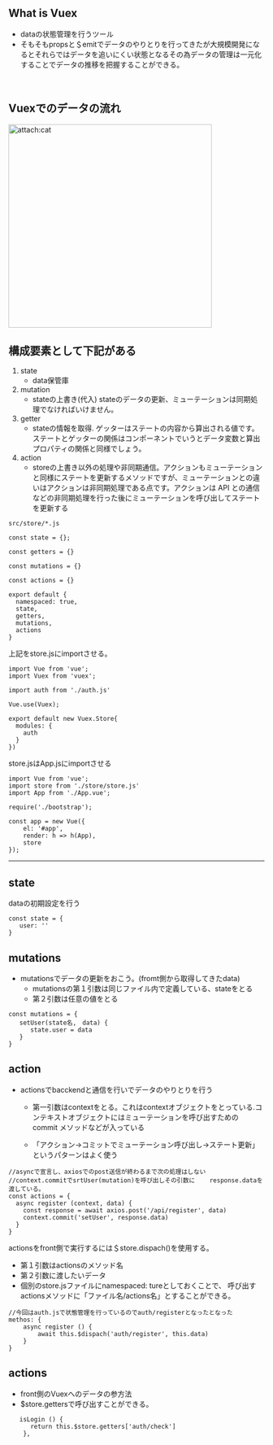 ## What is Vuex
- dataの状態管理を行うツール
- そもそもpropsと＄emitでデータのやりとりを行ってきたが大規模開発になるとそれらではデータを追いにくい状態となるその為データの管理は一元化することでデータの推移を把握することができる。
<br>

## Vuexでのデータの流れ
<img src="https://cdn-ak.f.st-hatena.com/images/fotolife/a/arakan_no_boku/20190529/20190529223427.png" alt="attach:cat" title="attach:cat" width="400" height="400">
<br>

## 構成要素として下記がある
1. state
   - data保管庫
2. mutation
   - stateの上書き(代入) stateのデータの更新、ミューテーションは同期処理でなければいけません。
3. getter
   - stateの情報を取得. ゲッターはステートの内容から算出される値です。ステートとゲッターの関係はコンポーネントでいうとデータ変数と算出プロパティの関係と同様でしょう。
4. action
   - storeの上書き以外の処理や非同期通信。アクションもミューテーションと同様にステートを更新するメソッドですが、ミューテーションとの違いはアクションは非同期処理である点です。アクションは API との通信などの非同期処理を行った後にミューテーションを呼び出してステートを更新する

```
src/store/*.js

const state = {};

const getters = {}

const mutations = {}

const actions = {}

export default {
  namespaced: true,
  state,
  getters,
  mutations,
  actions
}
```
上記をstore.jsにimportさせる。
```
import Vue from 'vue';
import Vuex from 'vuex';

import auth from './auth.js'

Vue.use(Vuex);

export default new Vuex.Store{
  modules: {
    auth
  }
})
```
store.jsはApp.jsにimportさせる
```
import Vue from 'vue';
import store from './store/store.js'
import App from './App.vue';

require('./bootstrap');

const app = new Vue({
    el: '#app',
    render: h => h(App),
    store
});

```
---
## state
dataの初期設定を行う
```
const state = {
   user: ''
}
```

## mutations
- mutationsでデータの更新をおこう。(fromt側から取得してきたdata)
	-  mutationsの第１引数は同じファイル内で定義している、stateをとる
	-  第２引数は任意の値をとる
```
const mutations = {
   setUser(state名,　data) {
      state.user = data
   }
}
```

## action
- actionsでbacckendと通信を行いでデータのやりとりを行う
	- 第一引数はcontextをとる。これはcontextオブジェクトをとっている.コンテキストオブジェクトにはミューテーションを呼び出すための commit メソッドなどが入っている

	- 「アクション→コミットでミューテーション呼び出し→ステート更新」というパターンはよく使う
```
//asyncで宣言し、axiosでのpost送信が終わるまで次の処理はしない
//context.commitでsrtUser(mutation)を呼び出しその引数に	response.dataを渡している。
const actions = {
  async register (context, data) {
    const response = await axios.post('/api/register', data)
    context.commit('setUser', response.data)
  }
}
```
actionsをfront側で実行するには＄store.dispach()を使用する。
 - 第１引数はactionsのメソッド名
 - 第２引数に渡したいデータ
 - 個別のstore.jsファイルにnamespaced: tureとしておくことで、
   呼び出すactionsメソッドに「ファイル名/actions名」とすることができる。
```
//今回はauth.jsで状態管理を行っているのでauth/registerとなったとなった
methos: {
	async register () {
		await this.$dispach('auth/register', this.data)
	}
}
```

## actions
- front側のVuexへのデータの参方法
- $store.gettersで呼び出すことができる。
```
   isLogin () {
      return this.$store.getters['auth/check']
    },
```
